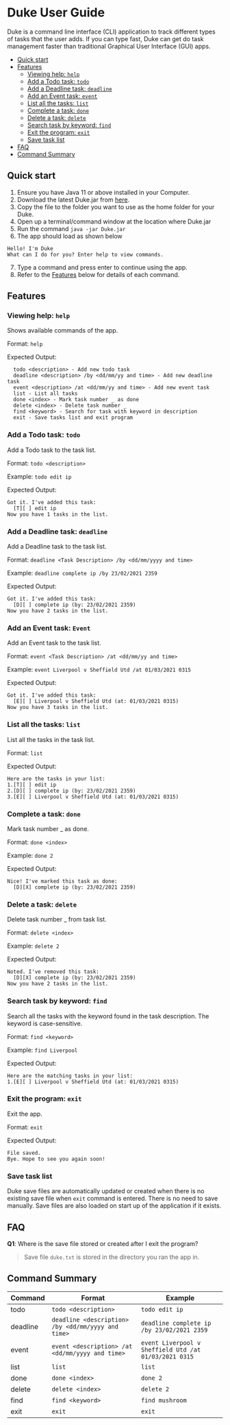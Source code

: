 # Duke User Guide

Duke is a command line interface (CLI) application to track different types of tasks that the user adds.
If you can type fast, Duke can get do task management faster than traditional Graphical User Interface (GUI) apps.

- [Quick start](#quick-start)
- [Features](#features)
  * [Viewing help: `help`](#viewing-help-help)
  * [Add a Todo task: `todo`](#add-a-todo-task-todo)
  * [Add a Deadline task: `deadline`](#add-a-deadline-task-deadline)
  * [Add an Event task: `event`](#add-an-event-task-event)
  * [List all the tasks: `list`](#list-all-the-tasks-list)
  * [Complete a task: `done`](#complete-a-task-done)
  * [Delete a task: `delete`](#delete-a-task-delete)
  * [Search task by keyword: `find`](#search-task-by-keyword-find)
  * [Exit the program: `exit`](#exit-the-program-bye)
  * [Save task list](#save-task-list)
- [FAQ](#faq)    
- [Command Summary](#command-summary)
    
## Quick start

1. Ensure you have Java 11 or above installed in your Computer.
2. Download the latest Duke.jar from [here](github./ongweisheng/ip/releases/tag/A-Release).
3. Copy the file to the folder you want to use as the home folder for your Duke.
4. Open up a terminal/command window at the location where Duke.jar
5. Run the command `java -jar Duke.jar`
6. The app should load as shown below

```
Hello! I'm Duke
What can I do for you? Enter help to view commands.
```
7. Type a command and press enter to continue using the app.
8. Refer to the [Features](#features) below for details of each command.

## Features

### Viewing help: `help`

Shows available commands of the app.

Format: `help`

Expected Output:
```
  todo <description> - Add new todo task
  deadline <description> /by <dd/mm/yy and time> - Add new deadline task 
  event <description> /at <dd/mm/yy and time> - Add new event task
  list - List all tasks
  done <index> - Mark task number _ as done
  delete <index> - Delete task number _ 
  find <keyword> - Search for task with keyword in description
  exit - Save tasks list and exit program
```
### Add a Todo task: `todo`

Add a Todo task to the task list.

Format: `todo <description>`

Example: `todo edit ip`

Expected Output:
```
Got it. I've added this task:
  [T][ ] edit ip
Now you have 1 tasks in the list.
```
### Add a Deadline task: `deadline`

Add a Deadline task to the task list.

Format: `deadline <Task Description> /by <dd/mm/yyyy and time>`

Example: `deadline complete ip /by 23/02/2021 2359`

Expected Output:
```
Got it. I've added this task:
  [D][ ] complete ip (by: 23/02/2021 2359)
Now you have 2 tasks in the list.
```

### Add an Event task: `Event`

Add an Event task to the task list.

Format: `event <Task Description> /at <dd/mm/yy and time>`

Example: `event Liverpool v Sheffield Utd /at 01/03/2021 0315`

Expected Output:
```
Got it. I've added this task:
  [E][ ] Liverpool v Sheffield Utd (at: 01/03/2021 0315)
Now you have 3 tasks in the list.
```

### List all the tasks: `list`

List all the tasks in the task list.

Format: `list`

Expected Output:
```
Here are the tasks in your list:
1.[T][ ] edit ip
2.[D][ ] complete ip (by: 23/02/2021 2359)
3.[E][ ] Liverpool v Sheffield Utd (at: 01/03/2021 0315)
```

### Complete a task: `done`

Mark task number _ as done.

Format: `done <index>`

Example: `done 2`

Expected Output:
```
Nice! I've marked this task as done:
  [D][X] complete ip (by: 23/02/2021 2359)
```

### Delete a task: `delete`

Delete task number _ from task list.

Format: `delete <index>`

Example: `delete 2`

Expected Output:
```
Noted. I've removed this task:
  [D][X] complete ip (by: 23/02/2021 2359)
Now you have 2 tasks in the list.
```

### Search task by keyword: `find`

Search all the tasks with the keyword found in the task description.
The keyword is case-sensitive.

Format: `find <keyword>`

Example: `find Liverpool`

Expected Output:
```
Here are the matching tasks in your list:
1.[E][ ] Liverpool v Sheffield Utd (at: 01/03/2021 0315)
```

### Exit the program: `exit`

Exit the app.

Format: `exit`

Expected Output:
```
File saved.
Bye. Hope to see you again soon!
```

### Save task list

Duke save files are automatically updated or created when there is no existing save file
when `exit` command is entered. There is no need to save manually. Save files are also loaded on start up 
of the application if it exists.

## FAQ

**Q1**: Where is the save file stored or created after I exit the program?

> Save file `duke.txt` is stored in the directory you ran the app in.

## Command Summary

Command | Format | Example |
------- | ------- | ------- | 
todo | `todo <description>` | `todo edit ip` |
deadline | `deadline <description> /by <dd/mm/yyyy and time>` | `deadline complete ip /by 23/02/2021 2359` |
event | `event <description> /at <dd/mm/yyyy and time>`      | `event Liverpool v Sheffield Utd /at 01/03/2021 0315` |
list | `list` | `list` |
done | `done <index>` | `done 2` |
delete | `delete <index>` | `delete 2` |
find | `find <keyword>` | `find mushroom` |
exit | `exit` | `exit` |
